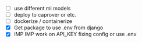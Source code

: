 -   [ ] use different ml models
-   [ ] deploy to caprover or etc.
-   [ ] dockerize / containerize
-   [x] Get package to use .env from django
-   [x] IMP IMP work on API_KEY fixing config or use .env
